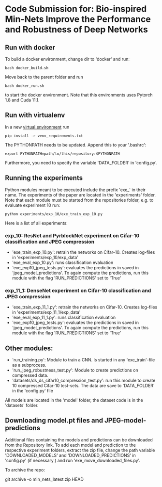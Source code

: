 # Code Submission for: Bio-inspired Min-Nets Improve the Performance and Robustness of Deep Networks

## Run with docker

To build a docker environment, change dir to 'docker' and run:
```
bash docker_build.sh
```
Move back to the parent folder and run
```
bash docker_run.sh
```
to start the docker environment. Note that this environments uses Pytorch 1.8 and Cuda 11.1.

## Run with virtualenv

In a new [virtual environment](https://packaging.python.org/guides/installing-using-pip-and-virtual-environments/) run
```
pip install -r venv_requirements.txt
```

The PYTHONPATH needs to be updated. Append this to your '.bashrc':
```
export PYTHONPATH=path/to/this/repository:$PYTHONPATH
```

Furthermore, you need to specify the variable 'DATA_FOLDER' in 'config.py'.

## Running the experiments

Python modules meant to be executed include the prefix 'exe_' in their name. The experiments of the paper are located in the 'experiments' folder. Note that each module must be started from the repositories folder, e.g. to evaluate experiment 10 run:

```
python experiments/exp_10/exe_train_exp_10.py
```

Here is a list of all experiments:

### exp_10: ResNet and PyrblockNet experiment on Cifar-10 classification and JPEG compression

* 'exe_train_exp_10.py': retrain the networks on Cifar-10. Creates log-files in 'experiments/exp_10/exp_data'
* 'exe_eval_exp_10.py': runs classification evaluation
* 'exe_exp10_jpeg_tests.py': evaluates the predictions in saved in 'jpeg_model_predictions'. To again compute the predictions, run this module with the flag 'RUN_PREDICTIONS' set to 'True'

### exp_11_1: DenseNet experiment on Cifar-10 classification and JPEG compression

* 'exe_train_exp_11_1.py': retrain the networks on Cifar-10. Creates log-files in 'experiments/exp_11_1/exp_data'
* 'exe_eval_exp_11_1.py': runs classification evaluation
* 'exe_exp10_jpeg_tests.py': evaluates the predictions in saved in 'jpeg_model_predictions'. To again compute the predictions, run this module with the flag 'RUN_PREDICTIONS' set to 'True'

## Other modules:

* 'run_training.py': Module to train a CNN. Is started in any 'exe_train'-file as a subprocess.
* 'run_jpeg_robustness_test.py': Module to create predictions on compressed data.
* 'datasets/ds_ds_cifar10_compression_test.py': run this module to create 10 compressed Cifar-10 test-sets. The data are save to 'DATA_FOLDER' in the 'config.py' file

All models are located in the 'model' folder, the dataset code is in the 'datasets' folder.

## Downloading model.pt files and JPEG-model-predictions

Additional files containing the models and predictions can be downloaded from the Repository link. To add each model and prediction to the respective experiment folders, extract the zip file, change the path variable 'DOWNLOADED_MODELS' and 'DOWNLOADED_PREDICTIONS' in 'config.py' (if necessary ) and run 'exe_move_downloaded_files.py'.



To archive the repo:

git archive -o min_nets_latest.zip HEAD